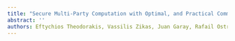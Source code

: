 ```yaml
---
title: "Secure Multi-Party Computation with Optimal, and Practical Communication Locality for Almost Everyone"
abstract: ''
authors: Eftychios Theodorakis, Vassilis Zikas, Juan Garay, Rafail Ostrovsky
---
```

